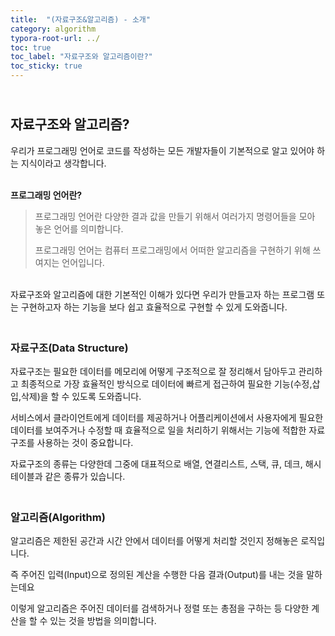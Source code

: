 ```yaml
---
title:  "(자료구조&알고리즘) - 소개"
category: algorithm
typora-root-url: ../
toc: true
toc_label: "자료구조와 알고리즘이란?"
toc_sticky: true
---
```


## <br>자료구조와 알고리즘?

우리가 프로그래밍 언어로 코드를 작성하는 모든 개발자들이 기본적으로 알고 있어야 하는 지식이라고 생각합니다.

<br><b>프로그래밍 언어란?</b>

> 프로그래밍 언어란 다양한 결과 값을 만들기 위해서 여러가지 명령어들을 모아 놓은 언어를 의미합니다. 
>
> 프로그래밍 언어는 컴퓨터 프로그래밍에서 어떠한 알고리즘을 구현하기 위해 쓰여지는 언어입니다.

<br>자료구조와 알고리즘에 대한 기본적인 이해가 있다면 우리가 만들고자 하는 프로그램 또는 구현하고자 하는 기능을 보다 쉽고 효율적으로 구현할 수 있게 도와줍니다.

### <br>자료구조(Data Structure)

자료구조는 필요한 데이터를 메모리에 어떻게 구조적으로 잘 정리해서 담아두고 관리하고 최종적으로 가장 효율적인 방식으로 데이터에 빠르게 접근하여 필요한 기능(수정,삽입,삭제)을 할 수 있도록 도와줍니다.

서비스에서 클라이언트에게 데이터를 제공하거나 어플리케이션에서 사용자에게 필요한 데이터를 보여주거나 수정할 때 효율적으로 일을 처리하기 위해서는 기능에 적합한 자료구조를 사용하는 것이 중요합니다.

자료구조의 종류는 다양한데 그중에 대표적으로 배열, 연결리스트, 스택, 큐, 데크, 해시테이블과 같은 종류가 있습니다.



### <br>알고리즘(Algorithm)

알고리즘은 제한된 공간과 시간 안에서 데이터를 어떻게 처리할 것인지 정해놓은 로직입니다.

즉 주어진 입력(Input)으로 정의된 계산을 수행한 다음 결과(Output)를 내는 것을 말하는데요

이렇게 알고리즘은 주어진 데이터를 검색하거나 정렬 또는 총점을 구하는 등 다양한 계산을 할 수 있는 것을 방법을 의미합니다.
